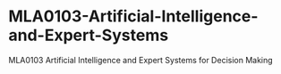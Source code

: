 # MLA0103-Artificial-Intelligence-and-Expert-Systems
MLA0103 Artificial Intelligence and Expert Systems for Decision Making
